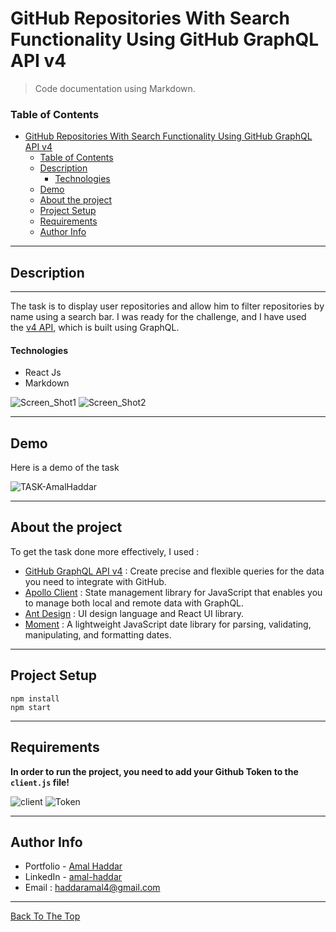 # GitHub Repositories With Search Functionality Using GitHub GraphQL API v4

> Code documentation using Markdown.

### Table of Contents

- [GitHub Repositories With Search Functionality Using GitHub GraphQL API v4](#github-repositories-with-search-functionality-using-github-graphql-api-v4)
    - [Table of Contents](#table-of-contents)
  - [Description](#description)
      - [Technologies](#technologies)
  - [Demo](#demo)
  - [About the project](#about-the-project)
  - [Project Setup](#project-setup)
  - [Requirements](#requirements)
  - [Author Info](#author-info)

---


## Description

---

The task is to display user repositories and allow him to filter repositories by name using a search bar. I was ready for the challenge, and I have used the [v4 API](https://docs.github.com/en/free-pro-team@latest/graphql), which is built using GraphQL.

#### Technologies

- React Js
- Markdown

![Screen_Shot1](https://user-images.githubusercontent.com/62140682/98705718-4aa34e80-237e-11eb-9551-b3143f6521f6.png)
![Screen_Shot2](https://user-images.githubusercontent.com/62140682/98705788-5f7fe200-237e-11eb-8ea5-7870b1e17d2a.png)

---

## Demo

Here is a demo of the task


![TASK-AmalHaddar](https://user-images.githubusercontent.com/62140682/98705171-b6d18280-237d-11eb-94a8-d347f1c527f0.gif)

---

## About the project

 To get the task done more effectively, I used :


 - [GitHub GraphQL API v4](https://developer.github.com/v4/) :  Create precise and flexible queries for the data you need to integrate with GitHub.
 - [Apollo Client](https://www.apollographql.com/docs/react/) : State management library for JavaScript that enables you to manage both local and remote data with GraphQL. 
 - [Ant Design](https://ant.design/docs/react/introduce) : UI design language and React UI library.
 - [Moment](https://www.npmjs.com/package/react-moment) : A lightweight JavaScript date library for parsing, validating, manipulating, and formatting dates.


---

## Project Setup

```
npm install
npm start
```
---

## Requirements

**In order to run the project, you need to add your Github Token to the `client.js` file!**

![client](https://user-images.githubusercontent.com/62140682/98707117-f39e7900-237f-11eb-9128-729d61aa225d.JPG)
![Token](https://user-images.githubusercontent.com/62140682/98706905-b3d79180-237f-11eb-81e3-0ed9c1a8aaf9.JPG)

---




## Author Info

- Portfolio - [Amal Haddar](https://amalhaddar.000webhostapp.com/)
- LinkedIn - [amal-haddar](https://www.linkedin.com/in/amal-haddar/)
- Email : haddaramal4@gmail.com

---
[Back To The Top](#table-of-contents)








